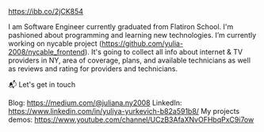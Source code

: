 
https://ibb.co/2jCK854

I am Software Engineer currently graduated from Flatiron School. I'm pashioned about programming and learning new technologies. 
I’m currently working on nycable project (https://github.com/yulia-2008/nycable_frontend). It's going to collect all info about internet & TV providers in NY, area of coverage, plans, and available technicians as well as reviews and rating for providers and technicians.



📬 Let's get in touch

Blog: https://medium.com/@juliana.ny2008
LinkedIn: https://www.linkedin.com/in/yuliya-yurkevich-b82a591b8/
My projects demos: https://www.youtube.com/channel/UCzB3AfaXNvOFHbqPxC9i7ow


